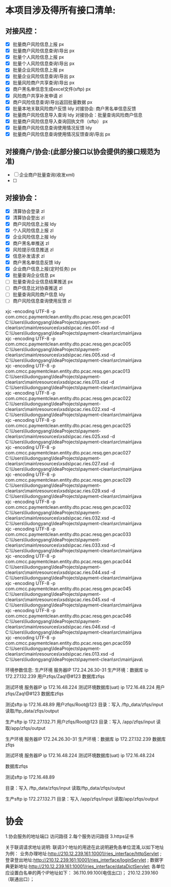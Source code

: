 # 本项目涉及得所有接口清单:

## 对接风控：
- [x] 批量商户风险信息上报                px
- [x] 批量商户风险信息查询\导出           px
- [x] 批量个人风险信息上报                px
- [x] 批量个人风险信息查询\导出           px
- [x] 批量企业风险信息上报                px
- [x] 批量企业风险信息查询\导出           px
- [x] 批量风险商户共享查询\导出           px
- [x] 商户黑名单信息生成excel文件(sftp)   px
- [x] 风险商户共享补发申请            zl
- [x] 商户风险信息查询\导出返回批量数据       px
- [x] 批量本地关联风险商户反馈            ldy 对接协会: 商户黑名单信息反馈
- [x] 批量商户风险信息导入查询            ldy 对接协会：批量查询风险商户信息 
- [x] 批量商户风险信息导入查询回执文件（sftp） px
- [x] 批量商户风险信息查询使用情况反馈     ldy
- [x] 批量商户风险信息查询使用情况反馈查询\导出  px

## 对接商户/协会:(此部分接口以协会提供的接口规范为准)
- [ ] 企业商户批量查询(收发xml)
- [ ] 

## 对接协会：
- [x] 清算协会登录              zl
- [x] 清算协会登出            zl
- [x] 商户风险信息上报            ldy
- [x] 个人风险信息上报            zl
- [x] 企业风险信息上报            ldy
- [x] 商户黑名单推送              zl
- [x] 风险提示信息推送            zl
- [x] 信息补发请求                zl
- [x] 商户黑名单信息反馈           ldy
- [x] 企业商户信息上报(定时任务)    px
- [x] 批量查询企业信息             px
- [ ] 批量查询企业信息结果推送      px
- [ ] 商户信息比对协查推送          zl
- [ ] 批量查询风险商户信息          ldy
- [ ] 商户风险信息查询使用反馈       zl

xjc -encoding UTF-8 -p com.cmcc.paymentclean.entity.dto.pcac.resq.gen.pcac001 C:\Users\liudongyang\IdeaProjects\payment-clean\src\main\resources\xsds\pcac.ries.001.xsd -d C:\Users\liudongyang\IdeaProjects\payment-clean\src\main\java\
xjc -encoding UTF-8 -p com.cmcc.paymentclean.entity.dto.pcac.resq.gen.pcac005 C:\Users\liudongyang\IdeaProjects\payment-clean\src\main\resources\xsds\pcac.ries.005.xsd -d C:\Users\liudongyang\IdeaProjects\payment-clean\src\main\java\
xjc -encoding UTF-8 -p com.cmcc.paymentclean.entity.dto.pcac.resq.gen.pcac013 C:\Users\liudongyang\IdeaProjects\payment-clean\src\main\resources\xsds\pcac.ries.013.xsd -d C:\Users\liudongyang\IdeaProjects\payment-clean\src\main\java\
xjc -encoding UTF-8 -p com.cmcc.paymentclean.entity.dto.pcac.resq.gen.pcac022 C:\Users\liudongyang\IdeaProjects\payment-clean\src\main\resources\xsds\pcac.ries.022.xsd -d C:\Users\liudongyang\IdeaProjects\payment-clean\src\main\java\
xjc -encoding UTF-8 -p com.cmcc.paymentclean.entity.dto.pcac.resq.gen.pcac025 C:\Users\liudongyang\IdeaProjects\payment-clean\src\main\resources\xsds\pcac.ries.025.xsd -d C:\Users\liudongyang\IdeaProjects\payment-clean\src\main\java\
xjc -encoding UTF-8 -p com.cmcc.paymentclean.entity.dto.pcac.resq.gen.pcac027 C:\Users\liudongyang\IdeaProjects\payment-clean\src\main\resources\xsds\pcac.ries.027.xsd -d C:\Users\liudongyang\IdeaProjects\payment-clean\src\main\java\
xjc -encoding UTF-8 -p com.cmcc.paymentclean.entity.dto.pcac.resq.gen.pcac029 C:\Users\liudongyang\IdeaProjects\payment-clean\src\main\resources\xsds\pcac.ries.029.xsd -d C:\Users\liudongyang\IdeaProjects\payment-clean\src\main\java\
xjc -encoding UTF-8 -p com.cmcc.paymentclean.entity.dto.pcac.resq.gen.pcac032 C:\Users\liudongyang\IdeaProjects\payment-clean\src\main\resources\xsds\pcac.ries.032.xsd -d C:\Users\liudongyang\IdeaProjects\payment-clean\src\main\java\
xjc -encoding UTF-8 -p com.cmcc.paymentclean.entity.dto.pcac.resq.gen.pcac033 C:\Users\liudongyang\IdeaProjects\payment-clean\src\main\resources\xsds\pcac.ries.033.xsd -d C:\Users\liudongyang\IdeaProjects\payment-clean\src\main\java\
xjc -encoding UTF-8 -p com.cmcc.paymentclean.entity.dto.pcac.resq.gen.pcac044 C:\Users\liudongyang\IdeaProjects\payment-clean\src\main\resources\xsds\pcac.ries.044.xsd -d C:\Users\liudongyang\IdeaProjects\payment-clean\src\main\java\
xjc -encoding UTF-8 -p com.cmcc.paymentclean.entity.dto.pcac.resq.gen.pcac045 C:\Users\liudongyang\IdeaProjects\payment-clean\src\main\resources\xsds\pcac.ries.045.xsd -d C:\Users\liudongyang\IdeaProjects\payment-clean\src\main\java\
xjc -encoding UTF-8 -p com.cmcc.paymentclean.entity.dto.pcac.resq.gen.pcac046 C:\Users\liudongyang\IdeaProjects\payment-clean\src\main\resources\xsds\pcac.ries.046.xsd -d C:\Users\liudongyang\IdeaProjects\payment-clean\src\main\java\
xjc -encoding UTF-8 -p com.cmcc.paymentclean.entity.dto.pcac.resq.gen.pcac059 C:\Users\liudongyang\IdeaProjects\payment-clean\src\main\resources\xsds\pcac.ries.013.xsd -d C:\Users\liudongyang\IdeaProjects\payment-clean\src\main\java\

环境参数信息:
生产环境 服务器IP
172.24.26.30-31
生产环境：数据库
ip 172.27.132.239
用户zfqs/Zaq!@#123
数据库zfqs

测试环境 服务器IP
ip 172.16.48.224
测试环境数据库(uat)
ip 172.16.48.224
用户zfqs/Zaq!@#123
数据库zfqs

测试sftp
ip 172.16.48.89
用户zfqs/Root@123
目录：写入 /ftp_data/zfqs/input 读取/ftp_data/zfqs/output

生产sftp 
ip 172.27.132.71
用户zfqs/Root@123
目录：写入 /app/zfqs/input 读取/app/zfqs/output




生产环境 服务器IP
172.24.26.30-31
生产环境：数据库
ip 172.27.132.239
数据库zfqs

测试环境 服务器IP
ip 172.16.48.224
测试环境数据库(uat)
ip 172.16.48.224

数据库zfqs

测试sftp
ip 172.16.48.89

目录：写入 /ftp_data/zfqs/input 读取/ftp_data/zfqs/output

生产sftp 
ip 172.27.132.71
目录：写入 /app/zfqs/input 读取/app/zfqs/output


# 协会
1.协会服务的地址端口 访问路径
2.每个服务访问路径
3.https证书

关于联调请求地址说明:
联调3个地址的用途在此说明避免各单位混淆,以如下地址为例：
业务办理地址:http://210.12.239.161:10001/ries_interface/httpServlet
;
登录登出地址:http://210.12.239.161:10001/ries_interface/loginServlet
;
数据字典更新地址:http://210.12.239.161:10001/ries_interface/dataDictServlet;
各单位应设置白名单的两个IP地址如下：
36.110.99.100(电信出口)；
210.12.239.160（联通出口）；





